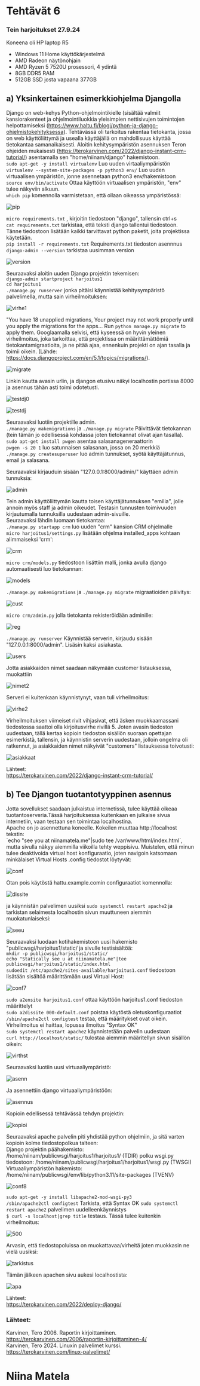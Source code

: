 # Tehtävät 6


  
### Tein harjoitukset 27.9.24 
Koneena oli HP laptop R5  
- Windows 11 Home käyttökärjestelmä
- AMD Radeon näytönohjain
- AMD Ryzen 5 7520U prosessori, 4 ydintä
- 8GB DDR5 RAM 
- 512GB SSD josta vapaana 377GB  
  
## a) Yksinkertainen esimerkkiohjelma Djangolla  

Django on web-kehys Python-ohjelmointikielle (sisältää valmiit kansiorakenteet ja ohjelmointiluokkia yleisimpien nettisivujen toimintojen helpottamiseksi (https://www.haltu.fi/blogi/python-ja-django-ohjelmistokehityksessa). Tehtävässä oli tarkoitus rakentaa tietokanta, jossa on web käyttöliittymä ja usealla käyttäjällä on mahdollisuus käyttää tietokantaa samanaikaisesti. Aloitin kehitysympäristön asennuksen Teron ohjeiden mukaisesti (https://terokarvinen.com/2022/django-instant-crm-tutorial/) asentamalla sen "home/niinam/django" hakemistoon.  
`sudo apt-get -y install virtualenv` Luo uuden virtaaliympäristön  
`virtualenv --system-site-packages -p python3 env/` Luo uuden virtuaalisen ympäristön, jonne asennetaan python3 env/hakemistoon  
`source env/bin/activate` Ottaa käyttöön virtuaalisen ympäristön, "env" tulee näkyviin alkuun.  
`which pip` komennolla varmistetaan, että ollaan oikeassa ympäristössä:   
  
![pip](https://github.com/user-attachments/assets/da4d71eb-7129-4659-a9b7-02a04e965d20)  
  
`micro requirements.txt` , kirjoitin tiedostoon "django", tallensin ctrl+s  
`cat requirements.txt` tarkistaa, että teksti django tallentui tiedostoon. Tänne tiedostoon lisätään kaikki tarvittavat python paketit, joita projektissa käytetään.  
`pip install -r requirements.txt` Requirements.txt tiedoston asennnus  
`django-admin --version`  tarkistaa uusimman version   
  
![version](https://github.com/user-attachments/assets/3d0c7c74-41d1-4dd1-8eef-7609b311d4f4)  

Seuraavaksi aloitin uuden Django projektin tekemisen:  
`django-admin startproject harjoitus1`  
`cd harjoitus1`  
`./manage.py runserver` jonka pitäisi käynnistää kehitysympäristö palvelimella, mutta sain virheilmoituksen:  

![virhe1](https://github.com/user-attachments/assets/e0b1611e-190f-436d-b09a-78c76b11fbc8)  

"You have 18 unapplied migrations, Your project may not work properly until you apply the migrations for the apps... Run `python manage.py migrate` to apply them. Googlaamalla selvisi, että kyseessä on hyvin yleinen virheilmoitus, joka tarkoittaa, että projektissa on määrittämättömiä tietokantamigraatioita, ja ne pitää ajaa, ennenkuin projekti on ajan tasalla ja toimii oikein. (Lähde: https://docs.djangoproject.com/en/5.1/topics/migrations/).

![migrate](https://github.com/user-attachments/assets/070d5c71-2717-4f72-a018-ce83b380b045)  
  
Linkin kautta avasin urlin, ja djangon etusivu näkyi localhostin portissa 8000 ja asennus tähän asti toimi odotetusti.  

![testdj0](https://github.com/user-attachments/assets/cedc7d3b-9cb4-4bd4-aa9a-34d4c5dd9e8d)  
  
![testdj](https://github.com/user-attachments/assets/9d82e7dd-9a28-4946-b5b1-7422497bd364)  

Seuraavaksi luotiin projektille admin.  
`./manage.py makemigrations` ja `./manage.py migrate` Päivittävät tietokannan (tein tämän jo edellisessä kohdassa joten tietokannat olivat ajan tasalla).  
`sudo apt-get install pwgen` asentaa salasanageneraattorin  
`pwgen -s 20 1` luo satunnaisen salasanan, jossa on 20 merkkiä  
`./manage.py createsuperuser`  luo admin tunnukset, syötä käyttäjätunnus, email ja salasana.  
  
Seuraavaksi kirjauduin sisään "127.0.0.1:8000/admin/" käyttäen admin tunnuksia:  
  
![admin](https://github.com/user-attachments/assets/ecc8811b-13f0-42a0-bea0-3dc5d371ddaa)  


Tein admin käyttöliittymän kautta toisen käyttäjätunnuksen "emilia", jolle annoin myös staff ja admin oikeudet. Testasin tunnusten toimivuuden kirjautumalla tunnuksilla uudestaan admin-sivuille.  
Seuraavaksi lähdin luomaan tietokantaa:  
`./manage.py startapp crm` luo uuden "crm" kansion CRM ohjelmalle  
`micro harjoitus1/settings.py` lisätään ohjelma installed_apps kohtaan alimmaiseksi 'crm':  

![crm](https://github.com/user-attachments/assets/519a88aa-0066-44c5-b2f5-b4ce3e919dc2) 
    
`micro crm/models.py` tiedostoon lisättiin malli, jonka avulla django automaatisesti luo tietokannan:  

![models](https://github.com/user-attachments/assets/c471ffd7-da1c-49c4-82e0-25587f71b6f2)  


`./manage.py makemigrations` ja `./manage.py migrate` migraatioiden päivitys:  

![cust](https://github.com/user-attachments/assets/64cde9e4-5742-4b2b-b476-7f6304b6625d)


    
`micro crm/admin.py` jolla tietokanta rekisteröidään adminille:  

![reg](https://github.com/user-attachments/assets/280526d6-3748-4895-9ad8-da227ab3b1b1)


  
`./manage.py runserver` Käynnistää serverin, kirjaudu sisään "127.0.0.1:8000/admin". Lisäsin kaksi asiakasta.  

![users](https://github.com/user-attachments/assets/fc1e7dfe-2575-4f92-8f07-2c7adff482e6)  

Jotta asiakkaiden nimet saadaan näkymään customer listauksessa, muokattiin  
  
![nimet2](https://github.com/user-attachments/assets/a15d64fb-1fda-459e-961a-fa7208e25b87)  

Serveri ei kuitenkaan käynnistynyt, vaan tuli virheilmoitus:  

![virhe2](https://github.com/user-attachments/assets/0f7d4160-83a7-4890-816f-56ac94090d2e)  

Virheilmoituksen viimeiset rivit vihjasivat, että äsken muokkaamassani tiedostossa saattoi olla kirjoitusvirhe rivillä 5. Joten avasin tiedoston uudestaan, tällä kertaa kopioin tiedoston sisällön suoraan opettajan esimerkistä, tallensin, ja käynnistin serverin uudestaan, jolloin ongelma oli ratkennut, ja asiakkaiden nimet näkyivät "customers" listauksessa toivotusti:  
  
![asiakkaat](https://github.com/user-attachments/assets/18b8ad54-f52a-4a4d-b998-c458a9388c06)  
  
Lähteet:  
https://terokarvinen.com/2022/django-instant-crm-tutorial/  
  
  
## b) Tee Djangon tuotantotyyppinen asennus  

Jotta sovellukset saadaan julkaistua internetissä, tulee käyttää oikeaa tuotantoserveria.Tässä harjoituksessa kuitenkaan en julkaise sivua internetiin, vaan testaan sen toimintaa localhostina.  
Apache on jo asennettuna koneelle. Kokeilen muuttaa http://localhost tekstin:  
´echo "see you at niinamatela.me"|sudo tee /var/www/html/index.html´, mutta sivulla näkyy aiemmilla viikoilla tehty weppisivu. Muistelen, että minun tulee deaktivoida virtual host konfiguraatio, joten navigoin katsomaan minkälaiset Virtual Hosts .config tiedostot löytyvät:  

![conf](https://github.com/user-attachments/assets/e5ebe16b-1c5d-4360-b2e9-6ed4a5d03caf)  

Otan pois käytöstä hattu.example.comin configuraatiot komennolla:  

![dissite](https://github.com/user-attachments/assets/f1320c42-710b-4124-8c3c-6b68e457734d)  

ja käynnistän palvelimen uusiksi `sudo systemctl restart apache2`  ja tarkistan selaimesta localhostin sivun muuttuneen aiemmin muokatunlaiseksi:  

![seeu](https://github.com/user-attachments/assets/f7288a05-e160-4b39-8c32-d8479a7a1bb0)  

Seuraavaksi luodaan kotihakemistoon uusi hakemisto "publicwsgi/harjoitus1/static/ ja sivulle testisisältöä:  
`mkdir -p publicwsgi/harjoitus1/static/`  
`echo "Statically see u at niinamatela.me"|tee publicwsgi/harjoitus1/static/index.html`  
`sudoedit /etc/apache2/sites-available/harjoitus1.conf` tiedostoon lisätään sisältöä määrittämään uusi Virtual Host:  

![conf7](https://github.com/user-attachments/assets/f116380b-4dbb-4671-ad92-27ed477b09c8)  

`sudo a2ensite harjoitus1.conf` ottaa käyttöön harjoitus1.conf tiedoston määrittelyt  
`sudo a2dissite 000-default.conf` poistaa käytöstä oletuskonfiguraatiot  
`/sbin/apache2ctl configtest` testaa, että määritykset ovat oikein. Virheilmoitus ei haittaa, lopussa ilmoitus "Syntax OK"  
`sudo systemctl restart apache2` käynnistetään palvelin uudestaan  
`curl http://localhost/static/` tulostaa aiemmin määritellyn sivun sisällön oikein:  

![virthst](https://github.com/user-attachments/assets/fb94101f-1d57-49be-871f-d9d582f3d666)  

Seuraavaksi luotiin uusi virtuaaliympäristö:    
  
![asenn](https://github.com/user-attachments/assets/7e74c3b7-92bb-4021-ae01-fdcab05c2878)  

Ja asennettiin django virtuaaliympäristöön:  

![asennus](https://github.com/user-attachments/assets/230de596-1412-4f28-a3af-732ac583aabf)  

Kopioin edellisessä tehtävässä tehdyn projektin:  

![kopioi](https://github.com/user-attachments/assets/f0b58052-02e7-4991-a8a7-14dbe3572e48)  

Seuraavaksi apache palvelin piti yhdistää python ohjelmiin, ja sitä varten kopioin kolme tiedostopolkua talteen:  
Django projektin päähakemisto: /home/niinam/publicwsgi/harjoitus1/harjoitus1/ (TDIR)
polku wsgi.py tiedostoon: /home/niinam/publicwsgi/harjoitus1/harjoitus1/wsgi.py (TWSGI)
Virtuaaliympäristön hakemisto: /home/niinam/publicwsgi/env/lib/python3.11/site-packages (TVENV)  
  
![conf8](https://github.com/user-attachments/assets/57435d0d-b5d2-46ed-8179-778df580ddb1)  

`sudo apt-get -y install libapache2-mod-wsgi-py3`  
`/sbin/apache2ctl configtest`  Tarkista, että Syntax OK
`sudo systemctl restart apache2` palvelimen uudelleenkäynnistys  
`$ curl -s localhost|grep title` testaus. Tässä tulee kuitenkin virheilmoitus:  
  
![500](https://github.com/user-attachments/assets/a90ee915-c6c5-49b0-be07-11b1539813ac)  

Arvasin, että tiedostopoluissa on muokattavaa/virheitä joten muokkasin ne vielä uusiksi:  

![tarkistus](https://github.com/user-attachments/assets/75d2635d-ce5c-42c0-b5f3-7a9d2ba85cb9)  

Tämän jälkeen apachen sivu aukesi localhostista:  
  
![apa](https://github.com/user-attachments/assets/37bfe80d-6ad2-4e46-b15d-1073f878a205)  






















 
Lähteet:  
https://terokarvinen.com/2022/deploy-django/  

   
### Lähteet: 
Karvinen, Tero 2006. Raportin kirjoittaminen. https://terokarvinen.com/2006/raportin-kirjoittaminen-4/  
Karvinen, Tero 2024. Linuxin palvelimet kurssi. https://terokarvinen.com/linux-palvelimet/  

# Niina Matela  
  
